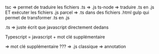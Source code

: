 tsc => permet de traduire les fichiers .ts => .js
ts-node => traduire .ts en .js ET exécuter les fichiers .js 
parcel => .ts dans des fichiers .html 
gulp qui permet de transformer .ts en .js

.ts => juste écrit que javascript directement dedans 

Typescript =  javascript + mot clé supplémentaire 

=> mot clé supplémentaire  ??? 
=> .js classique => annotation 